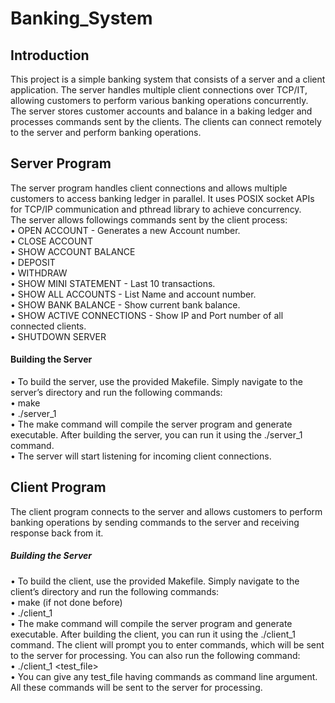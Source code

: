 # Banking_System

## Introduction
This project is a simple banking system that consists of a server and a client application. The server handles multiple client connections over TCP/IT, allowing customers to perform various banking operations concurrently. 
The server stores customer accounts and balance in a baking ledger and processes commands sent by the clients. The clients can connect remotely to the server and perform banking operations.

## Server Program
The server program handles client connections and allows multiple customers to access banking ledger in parallel. 
It uses POSIX socket APIs for TCP/IP communication and pthread library to achieve concurrency. <br />
The server allows followings commands sent by the client process:<br />
•	OPEN ACCOUNT <CustomerName> - Generates a new Account number.<br />
•	CLOSE ACCOUNT <AccountNumber><br />
•	SHOW ACCOUNT BALANCE <AccountNumber><br />
•	DEPOSIT <AccountNumber> <Amount in decimal> <br />
•	WITHDRAW <AccountNumber> <Amount in decimal> <br />
•	SHOW MINI STATEMENT <AccountNumber> - Last 10 transactions.<br />
•	SHOW ALL ACCOUNTS - List Name and account number.<br />
•	SHOW BANK BALANCE - Show current bank balance.<br />
•	SHOW ACTIVE CONNECTIONS - Show IP and Port number of all connected clients.<br />
•	SHUTDOWN SERVER<br />

#### Building the Server
•	To build the server, use the provided Makefile. Simply navigate to the server’s directory and run the following commands: <br />
•	make  <br />
•	./server_1<br />
•	The make command will compile the server program and generate executable. After building the server, you can run it using the ./server_1 command. <br />
•	The server will start listening for incoming client connections.

## Client Program
The client program connects to the server and allows customers to perform banking operations by sending commands to the server and receiving response back from it.
##### Building the Server
•	To build the client, use the provided Makefile. Simply navigate to the client’s directory and run the following commands: <br />
•	make  (if not done before)<br />
•	./client_1 <br />
•	The make command will compile the server program and generate executable. After building the client, you can run it using the ./client_1 command. 
    The client will prompt you to enter commands, which will be sent to the server for processing. You can also run the following command:<br />
•	./client_1 <test_file><br />
•	You can give any test_file having commands as command line argument. All these commands will be sent to the server for processing.

